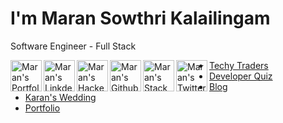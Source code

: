 <h1>I'm Maran Sowthri Kalailingam</h1>
<p>Software Engineer - Full Stack</p>

<a target="_blank" href="https://maransowthri.netlify.app/">
  <img align="left" alt="Maran's Portfolio" width="50px" height="50px" src="https://img.icons8.com/color/48/000000/user-location.png"/>
</a>
<a target="_blank" href="https://www.linkedin.com/in/maransowthri/">
  <img align="left" alt="Maran's LinkdeIn" width="50px" height="50px" src="https://img.icons8.com/color/48/000000/linkedin.png"/>
</a>
<a target="_blank" href="https://www.hackerrank.com/maransowthri">
  <img align="left" alt="Maran's Hackerrank" width="50px" height="50px"  src="https://img.icons8.com/windows/50/000000/hackerrank.png"/>
</a>
<a target="_blank" href="https://github.com/maransowthri">
  <img align="left" alt="Maran's Github" width="50px" height="50px" src="https://img.icons8.com/color/48/000000/github.png"/>
</a>
<a target="_blank" href="https://stackoverflow.com/users/9596111/maran-sowthri">
  <img align="left" alt="Maran's StackOverflow" width="50px" height="50px" src="https://img.icons8.com/color/48/000000/stackoverflow.png" />
</a>
<a target="_blank" href="https://twitter.com/maransowthri">
  <img align="left" alt="Maran's Twitter" width="50px" height="50px" src="https://img.icons8.com/color/48/000000/twitter.png" />
</a>

<ul>
  <li>
    <a target="_blank" href="https://www.techytraders.com">Techy Traders</a>
  </li>
  <li>
    <a target="_blank" href="https://developerquiz.netlify.app/">Developer Quiz</a>
  </li>
  <li>
    <a target="_blank" href="https://maransowthri.hashnode.dev/">Blog</a>
  </li>
  <li>
    <a target="_blank" href="https://karanswedding.netlify.app/">Karan's Wedding</a>
  </li>
  <li>
    <a target="_blank" href="https://maransowthri.netlify.app/">Portfolio</a>
  </li>
</ul>
